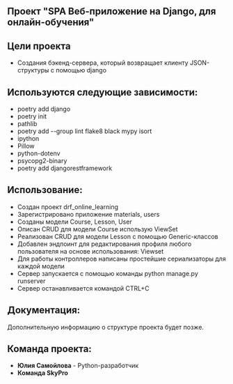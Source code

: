 ## Проект "SPA Веб-приложение на Django, для онлайн-обучения"

## Цели проекта
+ Создания бэкенд-сервера, который возвращает клиенту JSON-структуры с помощью django

## Используются следующие зависимости:

- poetry add django
- poetry init
- pathlib
- poetry add --group lint flake8 black mypy isort 
- ipython
- Pillow
- python-dotenv
- psycopg2-binary
- poetry add djangorestframework


## Использование:
+ Создан проект drf_online_learning
+ Зарегистрировано приложение  materials, users
+ Созданы модели Course, Lesson, User 
+ Описан CRUD для модели Course использую ViewSet
+ Реализован CRUD для модели Lesson с помощью Generic-классов
+ Добавлен эндпоинт для редактирования профиля любого пользователя на основе использования: Viewset
+ Для работы контроллеров написаны простейшие сериализаторы для каждой модели
+ Сервер запускается с помощью команды python manage.py runserver
+ Сервер останавливается командой CTRL+C


## Документация:
Дополнительную информацию о структуре проекта будет позже.

## Команда проекта:
+ **Юлия Самойлова** - Python-разработчик 
+ **Команда SkyPro**